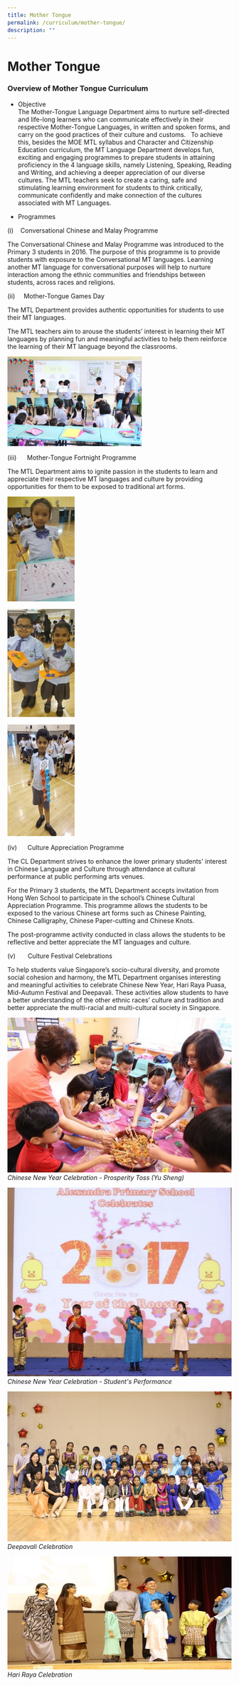 ```yaml
---
title: Mother Tongue
permalink: /curriculum/mother-tongue/
description: ""
---
```

# **Mother Tongue**

### Overview of Mother Tongue Curriculum 

*   Objective       
The Mother-Tongue Language Department aims to nurture self-directed and life-long learners who can communicate effectively in their respective Mother-Tongue Languages, in written and spoken forms, and carry on the good practices of their culture and customs.   To achieve this, besides the MOE MTL syllabus and Character and Citizenship Education curriculum, the MT Language Department develops fun, exciting and engaging programmes to prepare students in attaining proficiency in the 4 language skills, namely Listening, Speaking, Reading and Writing, and achieving a deeper appreciation of our diverse cultures. The MTL teachers seek to create a caring, safe and stimulating learning environment for students to think critically, communicate confidently and make connection of the cultures associated with MT Languages.



*   Programmes

(i)    Conversational Chinese and Malay Programme  

The Conversational Chinese and Malay Programme was introduced to the Primary 3 students in 2016\. The purpose of this programme is to provide students with exposure to the Conversational MT languages. Learning another MT language for conversational purposes will help to nurture interaction among the ethnic communities and friendships between students, across races and religions.

  
(ii)     Mother-Tongue Games Day  

The MTL Department provides authentic opportunities for students to use their MT languages. 

The MTL teachers aim to arouse the students’ interest in learning their MT languages by planning fun and meaningful activities to help them reinforce the learning of their MT language beyond the classrooms.

<img src="/images/MTL1.jpg" 
     style="width:60%">
		 
		 
(iii)      Mother-Tongue Fortnight Programme  

The MTL Department aims to ignite passion in the students to learn and appreciate their respective MT languages and culture by providing opportunities for them to be exposed to traditional art forms.

<img src="/images/MTL2.jpg" 
     style="width:30%">

<img src="/images/MTL3.jpg" 
     style="width:30%">

<img src="/images/MTL4.jpg" 
     style="width:30%">
		 
		 
(iv)      Culture Appreciation Programme  

The CL Department strives to enhance the lower primary students' interest in Chinese Language and Culture through attendance at cultural performance at public performing arts venues.                     

For the Primary 3 students, the MTL Department accepts invitation from Hong Wen School to participate in the school’s Chinese Cultural Appreciation Programme. This programme allows the students to be exposed to the various Chinese art forms such as Chinese Painting, Chinese Calligraphy, Chinese Paper-cutting and Chinese Knots. 

The post-programme activity conducted in class allows the students to be reflective and better appreciate the MT languages and culture.

  

(v)       Culture Festival Celebrations  

To help students value Singapore’s socio-cultural diversity, and promote social cohesion and harmony, the MTL Department organises interesting and meaningful activities to celebrate Chinese New Year, Hari Raya Puasa, Mid-Autumn Festival and Deepavali. These activities allow students to have a better understanding of the other ethnic races’ culture and tradition and better appreciate the multi-racial and multi-cultural society in Singapore.


![](/images/MTL5.jpg)
_Chinese New Year Celebration - Prosperity Toss (Yu Sheng)_

![](/images/MTL6.jpg)
_Chinese New Year Celebration - Student's Performance_

![](/images/MTL7.jpg)
_Deepavali Celebration_

![](/images/MTL8.jpg)
_Hari Raya Celebration_
